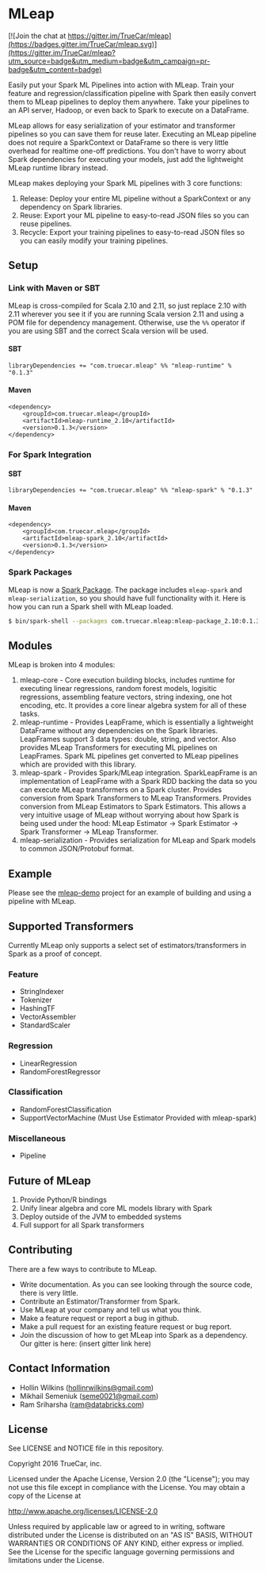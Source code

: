 # MLeap

[![Join the chat at https://gitter.im/TrueCar/mleap](https://badges.gitter.im/TrueCar/mleap.svg)](https://gitter.im/TrueCar/mleap?utm_source=badge&utm_medium=badge&utm_campaign=pr-badge&utm_content=badge)

Easily put your Spark ML Pipelines into action with MLeap. Train your feature and regression/classification pipeline with Spark then easily convert them to MLeap pipelines to deploy them anywhere. Take your pipelines to an API server, Hadoop, or even back to Spark to execute on a DataFrame.

MLeap allows for easy serialization of your estimator and transformer pipelines so you can save them for reuse later. Executing an MLeap pipeline does not require a SparkContext or DataFrame so there is very little overhead for realtime one-off predictions. You don't have to worry about Spark dependencies for executing your models, just add the lightweight MLeap runtime library instead.

MLeap makes deploying your Spark ML pipelines with 3 core functions:

1. Release: Deploy your entire ML pipeline without a SparkContext or any dependency on Spark libraries.
2. Reuse: Export your ML pipeline to easy-to-read JSON files so you can reuse pipelines.
3. Recycle: Export your training pipelines to easy-to-read JSON files so you can easily modify your training pipelines.

## Setup

### Link with Maven or SBT

MLeap is cross-compiled for Scala 2.10 and 2.11, so just replace 2.10 with 2.11 wherever you see it if you are running Scala version 2.11 and using a POM file for dependency management. Otherwise, use the `%%` operator if you are using SBT and the correct Scala version will be used.

#### SBT

```
libraryDependencies += "com.truecar.mleap" %% "mleap-runtime" % "0.1.3"
```

#### Maven

```
<dependency>
    <groupId>com.truecar.mleap</groupId>
    <artifactId>mleap-runtime_2.10</artifactId>
    <version>0.1.3</version>
</dependency>
```

### For Spark Integration

#### SBT

```
libraryDependencies += "com.truecar.mleap" %% "mleap-spark" % "0.1.3"
```

#### Maven

```
<dependency>
    <groupId>com.truecar.mleap</groupId>
    <artifactId>mleap-spark_2.10</artifactId>
    <version>0.1.3</version>
</dependency>
```

### Spark Packages

MLeap is now a [Spark Package](http://spark-packages.org/package/TrueCar/mleap). The package includes `mleap-spark` and `mleap-serialization`, so you should have full functionality with it. Here is how you can run a Spark shell with MLeap loaded.

```bash
$ bin/spark-shell --packages com.truecar.mleap:mleap-package_2.10:0.1.3
```

## Modules

MLeap is broken into 4 modules:

1. mleap-core - Core execution building blocks, includes runtime for executing linear regressions, random forest models, logisitic regressions, assembling feature vectors, string indexing, one hot encoding, etc. It provides a core linear algebra system for all of these tasks.
2. mleap-runtime - Provides LeapFrame, which is essentially a lightweight DataFrame without any dependencies on the Spark libraries. LeapFrames support 3 data types: double, string, and vector. Also provides MLeap Transformers for executing ML pipelines on LeapFrames. Spark ML pipelines get converted to MLeap pipelines which are provided with this library.
3. mleap-spark - Provides Spark/MLeap integration. SparkLeapFrame is an implementation of LeapFrame with a Spark RDD backing the data so you can execute MLeap transformers on a Spark cluster. Provides conversion from Spark Transformers to MLeap Transformers. Provides conversion from MLeap Estimators to Spark Estimators. This allows a very intuitive usage of MLeap without worrying about how Spark is being used under the hood: MLeap Estimator -> Spark Estimator -> Spark Transformer -> MLeap Transformer.
4. mleap-serialization - Provides serialization for MLeap and Spark models to common JSON/Protobuf format.

## Example

Please see the [mleap-demo](https://github.com/TrueCar/mleap-demo) project for an example of building and using a pipeline with MLeap.

## Supported Transformers

Currently MLeap only supports a select set of estimators/transformers in Spark as a proof of concept.

### Feature

* StringIndexer
* Tokenizer
* HashingTF
* VectorAssembler
* StandardScaler

### Regression

* LinearRegression
* RandomForestRegressor

### Classification

* RandomForestClassification
* SupportVectorMachine (Must Use Estimator Provided with mleap-spark)

### Miscellaneous

* Pipeline

## Future of MLeap

1. Provide Python/R bindings
2. Unify linear algebra and core ML models library with Spark
3. Deploy outside of the JVM to embedded systems
4. Full support for all Spark transformers

## Contributing

There are a few ways to contribute to MLeap.

* Write documentation. As you can see looking through the source code, there is very little.
* Contribute an Estimator/Transformer from Spark.
* Use MLeap at your company and tell us what you think.
* Make a feature request or report a bug in github.
* Make a pull request for an existing feature request or bug report.
* Join the discussion of how to get MLeap into Spark as a dependency. Our gitter is here: (insert gitter link here)

## Contact Information

* Hollin Wilkins (hollinrwilkins@gmail.com)
* Mikhail Semeniuk (seme0021@gmail.com)
* Ram Sriharsha (ram@databricks.com)

## License

See LICENSE and NOTICE file in this repository.

Copyright 2016 TrueCar, inc.

Licensed under the Apache License, Version 2.0 (the "License");
you may not use this file except in compliance with the License.
You may obtain a copy of the License at

http://www.apache.org/licenses/LICENSE-2.0

Unless required by applicable law or agreed to in writing, software
distributed under the License is distributed on an "AS IS" BASIS,
WITHOUT WARRANTIES OR CONDITIONS OF ANY KIND, either express or implied.
See the License for the specific language governing permissions and
limitations under the License.
